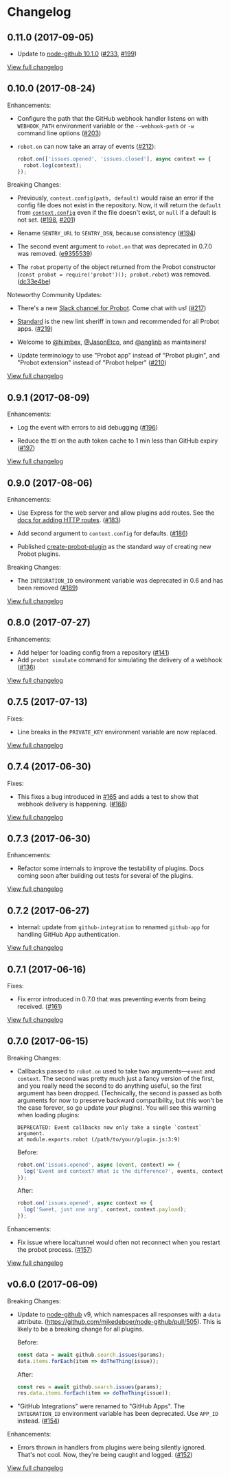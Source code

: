 # Changelog

## 0.11.0 (2017-09-05)

- Update to [node-github 10.1.0](https://github.com/mikedeboer/node-github/blob/master/CHANGELOG.md#1010) ([#233](https://github.com/probot/probot/pull/233), [#199](https://github.com/probot/probot/pull/199))

[View full changelog](https://github.com/probot/probot/compare/v0.10.0...v0.11.0)

## 0.10.0 (2017-08-24)

Enhancements:

- Configure the path that the GitHub webhook handler listens on with `WEBHOOK_PATH` environment variable or the `--webhook-path` or `-w` command line options ([#203](https://github.com/probot/probot/pull/203))

- `robot.on` can now take an array of events ([#212](https://github.com/probot/probot/pull/212)):

    ```js
    robot.on(['issues.opened', 'issues.closed'], async context => {
      robot.log(context);
    });
    ```

Breaking Changes:

- Previously, `context.config(path, default)` would raise an error if the config file does not exist in the repository. Now, it will return the `default` from [`context.config`](https://probot.github.io/api/latest/Context.html#config) even if the file doesn't exist, or `null` if a default is not set. ([#198](https://github.com/probot/probot/pull/198), [#201](https://github.com/probot/probot/pull/201))

- Rename `SENTRY_URL` to `SENTRY_DSN`, because consistency ([#194](https://github.com/probot/probot/pull/194))

- The second event argument to `robot.on` that was deprecated in 0.7.0 was removed. ([e9355539](https://github.com/probot/probot/commit/e93555397e21d23b0ec2fc56816a5337c3cf7bc4))

- The `robot` property of the object returned from the Probot constructor (`const probot = require('probot')(); probot.robot`) was removed. ([dc33e4be](https://github.com/probot/probot/commit/dc33e4be6ffeafd36011ddefd5216bfe3bd508d3))

Noteworthy Community Updates:

- There's a new [Slack channel for Probot](https://probot-slackin.herokuapp.com/). Come chat with us! ([#217](https://github.com/probot/probot/pull/216))

- [Standard](https://standardjs.com/) is the new lint sheriff in town and recommended for all Probot apps. ([#219](https://github.com/probot/probot/pull/219))

- Welcome to [@hiimbex](https://github.com/hiimbex), [@JasonEtco](https://github.com/JasonEtco), and [@anglinb](https://github.com/anglinb) as maintainers!

- Update terminology to use "Probot app" instead of "Probot plugin", and "Probot extension" instead of "Probot helper" ([#210](https://github.com/probot/probot/pull/210))

[View full changelog](https://github.com/probot/probot/compare/v0.9.1...v0.10.0)

## 0.9.1 (2017-08-09)

Enhancements:

- Log the event with errors to aid debugging ([#196](https://github.com/probot/probot/pull/196))

- Reduce the ttl on the auth token cache to 1 min less than GitHub expiry ([#197](https://github.com/probot/probot/pull/197))

[View full changelog](https://github.com/probot/probot/compare/v0.9.0...v0.9.1)

## 0.9.0 (2017-08-06)

Enhancements:

- Use Express for the web server and allow plugins add routes. See the [docs for adding HTTP routes](https://github.com/probot/probot/blob/master/docs/plugins.md#http-routes). ([#183](https://github.com/probot/probot/pull/183))

- Add second argument to `context.config` for defaults. ([#186](https://github.com/probot/probot/pull/186))

- Published [create-probot-plugin](https://github.com/probot/create-probot-plugin) as the standard way of creating new Probot plugins.

Breaking Changes:

- The `INTEGRATION_ID` environment variable was deprecated in 0.6 and has been removed ([#189](https://github.com/probot/probot/pull/189))

[View full changelog](https://github.com/probot/probot/compare/v0.8.0...v0.9.0)

## 0.8.0 (2017-07-27)

Enhancements:

- Add helper for loading config from a repository ([#141](https://github.com/probot/probot/pull/141))
- Add `probot simulate` command for simulating the delivery of a webhook ([#136](https://github.com/probot/probot/pull/136))

[View full changelog](https://github.com/probot/probot/compare/v0.7.5...v0.8.0)

## 0.7.5 (2017-07-13)

Fixes:

- Line breaks in the `PRIVATE_KEY` environment variable are now replaced.

[View full changelog](https://github.com/probot/probot/compare/v0.7.4...v0.7.5)

## 0.7.4 (2017-06-30)

Fixes:

- This fixes a bug introduced in [#165](https://github.com/probot/probot/pull/165) and adds a test to show that webhook delivery is happening. ([#168](https://github.com/probot/probot/pull/168))

[View full changelog](https://github.com/probot/probot/compare/v0.7.3...v0.7.4)

## 0.7.3 (2017-06-30)

Enhancements:

- Refactor some internals to improve the testability of plugins. Docs coming soon after building out tests for several of the plugins.

[View full changelog](https://github.com/probot/probot/compare/v0.7.2...v0.7.3)

## 0.7.2 (2017-06-27)

- Internal: update from `github-integration` to renamed `github-app` for handling GitHub App authentication.

[View full changelog](https://github.com/probot/probot/compare/v0.7.1...v0.7.2)

## 0.7.1 (2017-06-16)

Fixes:

- Fix error introduced in 0.7.0 that was preventing events from being received. ([#161](https://github.com/probot/probot/pull/161))

[View full changelog](https://github.com/probot/probot/compare/v0.7.0...v0.7.1)

## 0.7.0 (2017-06-15)

Breaking Changes:

- Callbacks passed to `robot.on` used to take two arguments—`event` and `context`. The second was pretty much just a fancy version of the first, and you really need the second to do anything useful, so the first argument has been dropped. (Technically, the second is passed as both arguments for now to preserve backward compatibility, but this won't be the case forever, so go update your plugins). You will see this warning when loading plugins:

    ```
    DEPRECATED: Event callbacks now only take a single `context` argument.
    at module.exports.robot (/path/to/your/plugin.js:3:9)
    ```

    Before:

    ```js
    robot.on('issues.opened', async (event, context) => {
      log('Event and context? What is the difference?', events, context);
    });
    ```

    After:

    ```js
    robot.on('issues.opened', async context => {
      log('Sweet, just one arg', context, context.payload);
    });
    ```

Enhancements:

- Fix issue where localtunnel would often not reconnect when you restart the probot process. ([#157](https://github.com/probot/probot/pull/157))


[View full changelog](https://github.com/probot/probot/compare/v0.6.0...v0.7.0)

## v0.6.0 (2017-06-09)

Breaking Changes:

- Update to [node-github](https://github.com/mikedeboer/node-github) v9, which namespaces all responses with a `data` attribute. (https://github.com/mikedeboer/node-github/pull/505). This is likely to be a breaking change for all plugins.

    Before:

    ```js
    const data = await github.search.issues(params);
    data.items.forEach(item => doTheThing(issue));
    ```

    After:

    ```js
    const res = await github.search.issues(params);
    res.data.items.forEach(item => doTheThing(issue));
    ```

- "GitHub Integrations" were renamed to "GitHub Apps". The `INTEGRATION_ID` environment variable has been deprecated. Use `APP_ID` instead. ([#154](https://github.com/probot/probot/pull/154))

Enhancements:

- Errors thrown in handlers from plugins were being silently ignored. That's not cool. Now, they're being caught and logged.
 ([#152](https://github.com/probot/probot/pull/152))

[View full changelog](https://github.com/probot/probot/compare/v0.5.0...v0.6.0)
